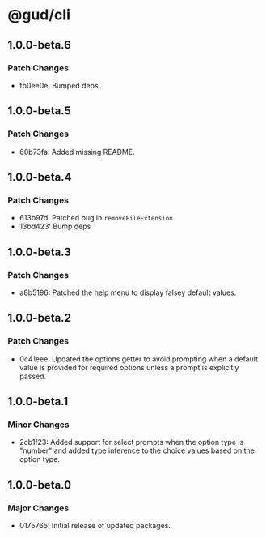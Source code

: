 # @gud/cli

## 1.0.0-beta.6

### Patch Changes

- fb0ee0e: Bumped deps.

## 1.0.0-beta.5

### Patch Changes

- 60b73fa: Added missing README.

## 1.0.0-beta.4

### Patch Changes

- 613b97d: Patched bug in `removeFileExtension`
- 13bd423: Bump deps

## 1.0.0-beta.3

### Patch Changes

- a8b5196: Patched the help menu to display falsey default values.

## 1.0.0-beta.2

### Patch Changes

- 0c41eee: Updated the options getter to avoid prompting when a default value is provided for required options unless a prompt is explicitly passed.

## 1.0.0-beta.1

### Minor Changes

- 2cb1f23: Added support for select prompts when the option type is "number" and added type inference to the choice values based on the option type.

## 1.0.0-beta.0

### Major Changes

- 0175765: Initial release of updated packages.
